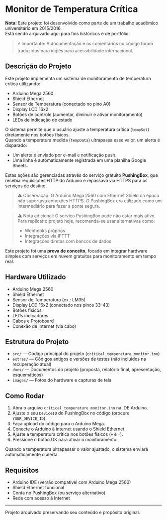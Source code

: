 # Monitor de Temperatura Crítica

**Nota:** Este projeto foi desenvolvido como parte de um trabalho acadêmico universitário em 2015/2016.  
Está sendo arquivado aqui para fins históricos e de portfólio.

> ⚡ Importante: A documentação e os comentários no código foram traduzidos para inglês para acessibilidade internacional.

## Descrição do Projeto

Este projeto implementa um sistema de monitoramento de temperatura crítica utilizando:

- Arduino Mega 2560
- Shield Ethernet
- Sensor de Temperatura (conectado no pino A0)
- Display LCD 16x2
- Botões de controle (aumentar, diminuir e ativar monitoramento)
- LEDs de indicação de estado

O sistema permite que o usuário ajuste a temperatura crítica (`tempSet`) diretamente nos botões físicos.  
Quando a temperatura medida (`tempData`) ultrapassa esse valor, um alerta é disparado:

- Um alerta é enviado por e-mail e notificação push.
- Uma linha é automaticamente registrada em uma planilha Google Sheets.

Estas ações são gerenciadas através do serviço gratuito **PushingBox**, que recebia requisições HTTP do Arduino e repassava via HTTPS para os serviços de destino.

> ⚠️ Observação: O Arduino Mega 2560 com Ethernet Shield da época não suportava conexões HTTPS. O PushingBox era utilizado como um intermediário para fazer a ponte segura.

> ⚠️ Nota adicional: O serviço PushingBox pode não estar mais ativo. Para replicar o projeto hoje, recomenda-se usar alternativas como:
> - Webhooks próprios
> - Integrações via IFTTT
> - Integrações diretas com bancos de dados

Este projeto foi uma **prova de conceito**, focado em integrar hardware simples com serviços em nuvem gratuitos para monitoramento em tempo real.

## Hardware Utilizado

- Arduino Mega 2560
- Shield Ethernet
- Sensor de Temperatura (ex.: LM35)
- Display LCD 16x2 (conectado nos pinos 33–43)
- Botões físicos
- LEDs indicadores
- Cabos e Protoboard
- Conexão de Internet (via cabo)

## Estrutura do Projeto

- `src/` — Código principal do projeto (`critical_temperature_monitor.ino`)
- `extras/` — Códigos antigos e versões de testes (não incluídos na recuperação atual)
- `docs/` — Documentos do projeto (proposta, relatório final, apresentação, esquemáticos)
- `images/` — Fotos do hardware e capturas de tela

## Como Rodar

1. Abra o arquivo `critical_temperature_monitor.ino` na IDE Arduino.
2. Ajuste o seu `DeviceID` do PushingBox no código (procure `YOUR_DEVICE_ID`).
3. Faça upload do código para o Arduino Mega.
4. Conecte o Arduino à internet usando o Shield Ethernet.
5. Ajuste a temperatura crítica nos botões físicos (`+` e `-`).
6. Pressione o botão OK para ativar o monitoramento.

Quando a temperatura ultrapassar o valor ajustado, o sistema enviará automaticamente o alerta.

## Requisitos

- Arduino IDE (versão compatível com Arduino Mega 2560)
- Shield Ethernet funcional
- Conta no PushingBox (ou serviço alternativo)
- Rede com acesso à Internet

---

Projeto arquivado preservando seu conteúdo e propósito original.
